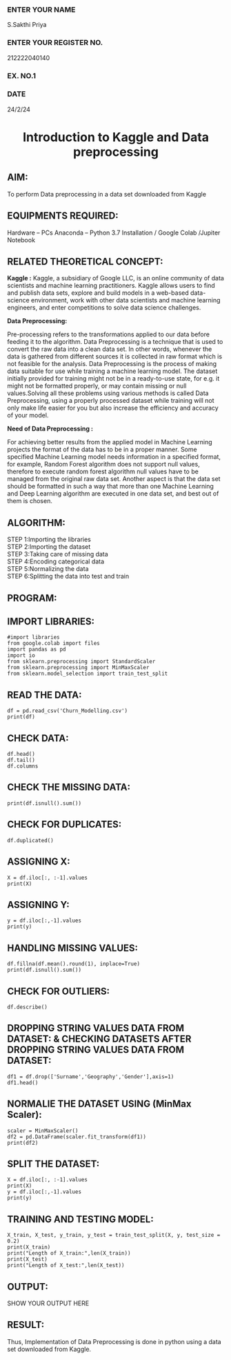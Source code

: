 <H3>ENTER YOUR NAME</H3> S.Sakthi Priya
<H3>ENTER YOUR REGISTER NO.</H3> 212222040140
<H3>EX. NO.1</H3>
<H3>DATE</H3> 24/2/24
<H1 ALIGN =CENTER> Introduction to Kaggle and Data preprocessing</H1>

## AIM:

To perform Data preprocessing in a data set downloaded from Kaggle

## EQUIPMENTS REQUIRED:
Hardware – PCs
Anaconda – Python 3.7 Installation / Google Colab /Jupiter Notebook

## RELATED THEORETICAL CONCEPT:

**Kaggle :**
Kaggle, a subsidiary of Google LLC, is an online community of data scientists and machine learning practitioners. Kaggle allows users to find and publish data sets, explore and build models in a web-based data-science environment, work with other data scientists and machine learning engineers, and enter competitions to solve data science challenges.

**Data Preprocessing:**

Pre-processing refers to the transformations applied to our data before feeding it to the algorithm. Data Preprocessing is a technique that is used to convert the raw data into a clean data set. In other words, whenever the data is gathered from different sources it is collected in raw format which is not feasible for the analysis.
Data Preprocessing is the process of making data suitable for use while training a machine learning model. The dataset initially provided for training might not be in a ready-to-use state, for e.g. it might not be formatted properly, or may contain missing or null values.Solving all these problems using various methods is called Data Preprocessing, using a properly processed dataset while training will not only make life easier for you but also increase the efficiency and accuracy of your model.

**Need of Data Preprocessing :**

For achieving better results from the applied model in Machine Learning projects the format of the data has to be in a proper manner. Some specified Machine Learning model needs information in a specified format, for example, Random Forest algorithm does not support null values, therefore to execute random forest algorithm null values have to be managed from the original raw data set.
Another aspect is that the data set should be formatted in such a way that more than one Machine Learning and Deep Learning algorithm are executed in one data set, and best out of them is chosen.


## ALGORITHM:
STEP 1:Importing the libraries<BR>
STEP 2:Importing the dataset<BR>
STEP 3:Taking care of missing data<BR>
STEP 4:Encoding categorical data<BR>
STEP 5:Normalizing the data<BR>
STEP 6:Splitting the data into test and train<BR>

##  PROGRAM:
## IMPORT LIBRARIES:
~~~
#import libraries
from google.colab import files
import pandas as pd
import io
from sklearn.preprocessing import StandardScaler
from sklearn.preprocessing import MinMaxScaler
from sklearn.model_selection import train_test_split
~~~
## READ THE DATA:
~~~
df = pd.read_csv('Churn_Modelling.csv')
print(df)
~~~
## CHECK DATA:
~~~
df.head()
df.tail()
df.columns
~~~
## CHECK THE MISSING DATA:
~~~
print(df.isnull().sum())
~~~
## CHECK FOR DUPLICATES:
~~~
df.duplicated()
~~~
## ASSIGNING X:
~~~
X = df.iloc[:, :-1].values
print(X)
~~~
## ASSIGNING Y:
~~~
y = df.iloc[:,-1].values
print(y)
~~~
## HANDLING MISSING VALUES:
~~~
df.fillna(df.mean().round(1), inplace=True)
print(df.isnull().sum())
~~~
## CHECK FOR OUTLIERS:
~~~
df.describe()
~~~
## DROPPING STRING VALUES DATA FROM DATASET: & CHECKING DATASETS AFTER DROPPING STRING VALUES DATA FROM DATASET:
~~~
df1 = df.drop(['Surname','Geography','Gender'],axis=1)
df1.head()
~~~
## NORMALIE THE DATASET USING (MinMax Scaler):
~~~
scaler = MinMaxScaler()
df2 = pd.DataFrame(scaler.fit_transform(df1))
print(df2)
~~~
## SPLIT THE DATASET:
~~~
X = df.iloc[:, :-1].values
print(X)
y = df.iloc[:,-1].values
print(y)
~~~
## TRAINING AND TESTING MODEL:
~~~
X_train, X_test, y_train, y_test = train_test_split(X, y, test_size = 0.2)
print(X_train)
print("Length of X_train:",len(X_train))
print(X_test)
print("Length of X_test:",len(X_test))
~~~


## OUTPUT:
SHOW YOUR OUTPUT HERE


## RESULT:
Thus, Implementation of Data Preprocessing is done in python  using a data set downloaded from Kaggle.


